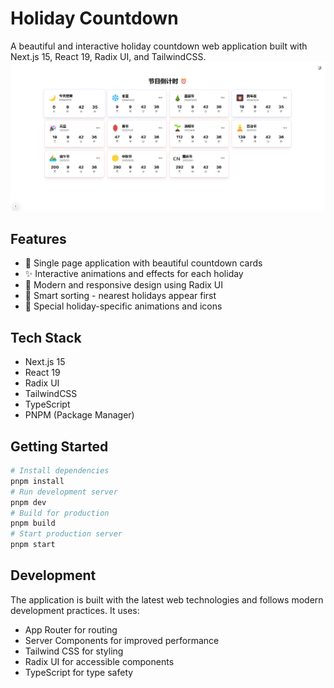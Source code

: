 # Holiday Countdown
A beautiful and interactive holiday countdown web application built with Next.js 15, React 19, Radix UI, and TailwindCSS.
![](./image.png)
## Features
- 🎯 Single page application with beautiful countdown cards
- ✨ Interactive animations and effects for each holiday
- 🎨 Modern and responsive design using Radix UI
- 📅 Smart sorting - nearest holidays appear first
- 🎊 Special holiday-specific animations and icons
## Tech Stack
- Next.js 15
- React 19
- Radix UI
- TailwindCSS
- TypeScript
- PNPM (Package Manager)
## Getting Started
```bash
# Install dependencies
pnpm install
# Run development server
pnpm dev
# Build for production
pnpm build
# Start production server
pnpm start
```
## Development
The application is built with the latest web technologies and follows modern development practices. It uses:
- App Router for routing
- Server Components for improved performance
- Tailwind CSS for styling
- Radix UI for accessible components
- TypeScript for type safety